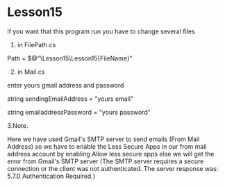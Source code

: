 # Lesson15
if you want that this program run you have to change several files 
1. in FilePath.cs

 Path = $@"<yours directory>\Lesson15\Lesson15\{FileName}"
 
2. in Mail.cs 
 
  enter yours gmail address and password 
 
  string sendingEmailAddress = "yours email"
 
  string emailaddressPassword = "yours password"
 
3.Note.
 
 Here we have used Gmail's SMTP server to send emails (From Mail Address) so we have to enable 
 the Less Secure Apps in our from mail address account by enabling Allow less secure apps else
 we will get the error from Gmail's SMTP server (The SMTP server requires a secure connection 
 or the client was not authenticated. The server response was: 5.7.0 Authentication Required.)
  
  
